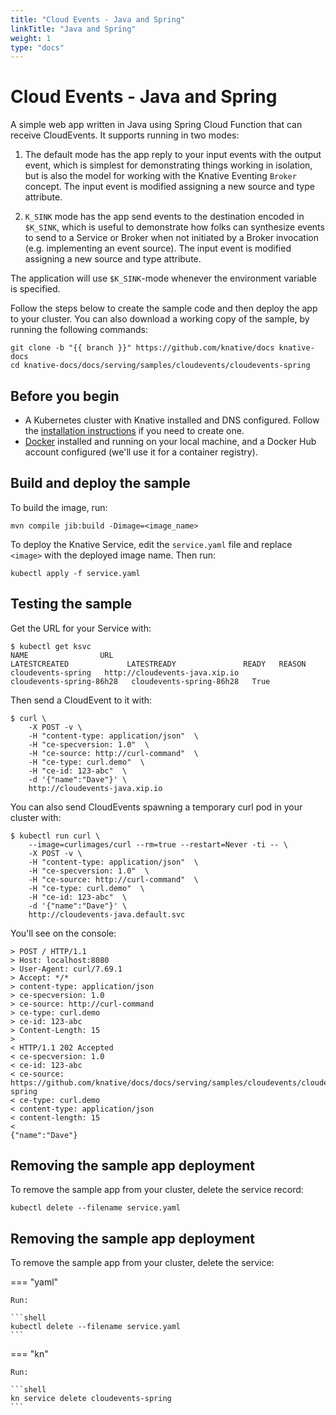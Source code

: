 ```yaml
---
title: "Cloud Events - Java and Spring"
linkTitle: "Java and Spring"
weight: 1
type: "docs"
---
```


# Cloud Events - Java and Spring

A simple web app written in Java using Spring Cloud Function that can receive CloudEvents. It
supports running in two modes:

1. The default mode has the app reply to your input events with the output
   event, which is simplest for demonstrating things working in isolation, but
   is also the model for working with the Knative Eventing `Broker` concept. The
   input event is modified assigning a new source and type attribute.

2. `K_SINK` mode has the app send events to the destination encoded in
   `$K_SINK`, which is useful to demonstrate how folks can synthesize events to
   send to a Service or Broker when not initiated by a Broker invocation (e.g.
   implementing an event source). The input event is modified assigning a new
   source and type attribute.

The application will use `$K_SINK`-mode whenever the environment variable is
specified.

Follow the steps below to create the sample code and then deploy the app to your
cluster. You can also download a working copy of the sample, by running the
following commands:

```shell
git clone -b "{{ branch }}" https://github.com/knative/docs knative-docs
cd knative-docs/docs/serving/samples/cloudevents/cloudevents-spring
```

## Before you begin

- A Kubernetes cluster with Knative installed and DNS configured. Follow the
  [installation instructions](../../../../install/README.md) if you need to
  create one.
- [Docker](https://www.docker.com) installed and running on your local machine,
  and a Docker Hub account configured (we'll use it for a container registry).

## Build and deploy the sample

To build the image, run:

```shell
mvn compile jib:build -Dimage=<image_name>
```

To deploy the Knative Service, edit the `service.yaml` file and replace `<image>`
with the deployed image name. Then run:

```shell
kubectl apply -f service.yaml
```

## Testing the sample

Get the URL for your Service with:

```shell
$ kubectl get ksvc
NAME                URL                                            LATESTCREATED             LATESTREADY               READY   REASON
cloudevents-spring   http://cloudevents-java.xip.io                 cloudevents-spring-86h28   cloudevents-spring-86h28   True
```

Then send a CloudEvent to it with:

```shell
$ curl \
    -X POST -v \
    -H "content-type: application/json"  \
    -H "ce-specversion: 1.0"  \
    -H "ce-source: http://curl-command"  \
    -H "ce-type: curl.demo"  \
    -H "ce-id: 123-abc"  \
    -d '{"name":"Dave"}' \
    http://cloudevents-java.xip.io
```

You can also send CloudEvents spawning a temporary curl pod in your cluster
with:

```shell
$ kubectl run curl \
    --image=curlimages/curl --rm=true --restart=Never -ti -- \
    -X POST -v \
    -H "content-type: application/json"  \
    -H "ce-specversion: 1.0"  \
    -H "ce-source: http://curl-command"  \
    -H "ce-type: curl.demo"  \
    -H "ce-id: 123-abc"  \
    -d '{"name":"Dave"}' \
    http://cloudevents-java.default.svc
```

You'll see on the console:

```shell
> POST / HTTP/1.1
> Host: localhost:8080
> User-Agent: curl/7.69.1
> Accept: */*
> content-type: application/json
> ce-specversion: 1.0
> ce-source: http://curl-command
> ce-type: curl.demo
> ce-id: 123-abc
> Content-Length: 15
>
< HTTP/1.1 202 Accepted
< ce-specversion: 1.0
< ce-id: 123-abc
< ce-source: https://github.com/knative/docs/docs/serving/samples/cloudevents/cloudevents-spring
< ce-type: curl.demo
< content-type: application/json
< content-length: 15
<
{"name":"Dave"}
```

## Removing the sample app deployment

To remove the sample app from your cluster, delete the service record:

```shell
kubectl delete --filename service.yaml
```

## Removing the sample app deployment

To remove the sample app from your cluster, delete the service:


=== "yaml"

    Run:

    ```shell
    kubectl delete --filename service.yaml
    ```


=== "kn"

    Run:

    ```shell
    kn service delete cloudevents-spring
    ```



